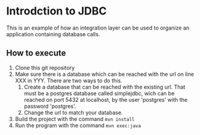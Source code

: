 # Introdction to JDBC

This is an example of how an integration layer can be used to organize an application containing database calls.

## How to execute

1. Clone this git repository
1. Make sure there is a database which can be reached with the url on line XXX in YYY. There are two ways to do this.
   1. Create a database that can be reached with the existing url. That must be a postgres database called simplejdbc, wich can be reached on port 5432 at localhost, by the user 'postgres' with the password 'postgres'.
   1. Change the url to match your database.
1. Build the project with the command `mvn install`
1. Run the program with the command `mvn exec:java`
